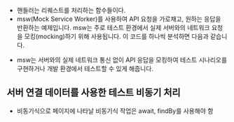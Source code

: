 - 핸들러는 리퀘스트를 처리하는 함수들이다.
- msw(Mock Service Worker)를 사용하여 API 요청을 가로채고, 원하는 응답을 반환하는 예제입니다. msw는 주로 테스트 환경에서 실제 서버와의 네트워크 요청을 모킹(mocking)하기 위해 사용됩니다. 이 코드를 하나씩 분석하면 다음과 같습니다.

* msw는 서버와의 실제 네트워크 통신 없이 API 응답을 모킹하여 테스트 시나리오를 구현하거나 개발 환경에서 테스트할 수 있게 해줍니다.

## 서버 연결 데이터를 사용한 테스트 비동기 처리

- 비동기식으로 페이지에 나타날 비동기식 작업은 await, findBy를 사용해야 함
